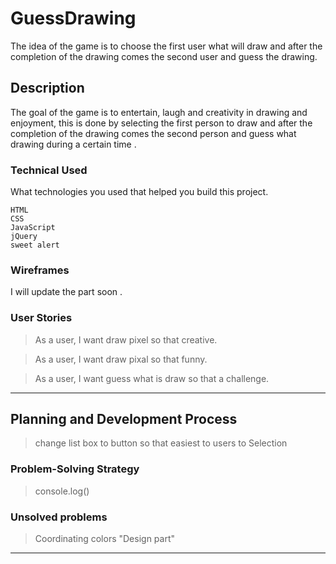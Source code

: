 
# GuessDrawing

The idea of the game is to choose the first user what will draw and after the completion of the drawing comes the second user and guess the drawing.
## Description

The goal of the game is to entertain, laugh and creativity in drawing and enjoyment, this is done by selecting the first person to draw and after the completion of the drawing comes the second person and guess what drawing during a certain time .

### Technical Used
What technologies you used that helped you build this project. 

```
HTML
CSS
JavaScript
jQuery
sweet alert
```

### Wireframes

I will update the part soon .

### User Stories

> As a user, I want draw pixel so that creative.

> As a user, I want draw pixal so that funny.

> As a user, I want guess what is draw so that a challenge.




---

## Planning and Development Process

>change list box to button so that easiest to users to Selection

### Problem-Solving Strategy

>console.log()

### Unsolved problems

> Coordinating colors "Design part"


---

<!-- ## Acknowledgments

* Hat tip to anyone whose code was used
* Inspiration
* etc

---

 ## References -->
